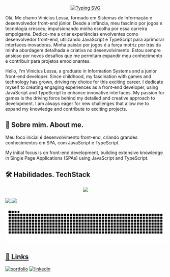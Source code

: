 <p align="center">
 <a href="https://git.io/typing-svg"><img src="https://readme-typing-svg.herokuapp.com?font=Fira+Code&pause=1000&color=F70E0E&random=false&width=435&lines=Hello+World!+%F0%9F%91%8B;I+am+Vinicius+Lessa!+%F0%9F%87%A7%F0%9F%87%B7" alt="Typing SVG" /></a> <br> </p>
<p>
    Olá, Me chamo Vinícius Lessa, formado em Sistemas de Informação e desenvolvedor front-end júnior. Desde a infância, meu fascínio por jogos e tecnologia cresceu, impulsionando minha escolha por essa carreira empolgante. Dedico-me a criar experiências envolventes como desenvolvedor front-end, utilizando JavaScript e TypeScript para aprimorar interfaces inovadoras. Minha paixão por jogos é a força motriz por trás da minha abordagem detalhada e criativa no desenvolvimento. Estou sempre ansioso por novos desafios que me permitam expandir meu conhecimento e contribuir para projetos emocionantes.</p>

<p>Hello, I'm Vinícius Lessa, a graduate in Information Systems and a junior front-end developer. Since childhood, my fascination with games and technology has grown, driving my choice for this exciting career. I dedicate myself to creating engaging experiences as a front-end developer, using JavaScript and TypeScript to enhance innovative interfaces. My passion for games is the driving force behind my detailed and creative approach to development. I am always eager for new challenges that allow me to expand my knowledge and contribute to exciting projects.</p>

## 🚀 Sobre mim.   About me.
<p>Meu foco inicial é desenvolvimento front-end, criando grandes conhecimentos em SPA, com  JavaScript e TypeScript.</p>
<p>My initial focus is on front-end development, building extensive knowledge in Single Page Applications (SPAs) using JavaScript and TypeScript.</p>


## 🛠 Habilidades.  TechStack
<p align="center">
  <a href="https://skillicons.dev">
    <img src="https://skillicons.dev/icons?i=html,css,js" />
  </a>
</p>


<a href="https://github.com/viniciusldiniz/github-readme-stats">
  <img height="120" align="center" src="https://github-readme-stats.vercel.app/api?username=viniciusldiniz&bg_color=DEG,2E2E2E,000000&title_color=3399CC&text_color=CCCCCC&icon_color=66CC66" />
</a>
<a href="https://github.com/viniciusldiniz/convoychat">
  <img height="120" align="center" src="https://github-readme-stats.vercel.app/api/top-langs?username=viniciusldiniz&layout=compact&langs_count=8&card_width=320&bg_color=DEG,2E2E2E,000000&title_color=3399CC&text_color=CCCCCC&icon_color=66CC66" /></p>

<p align="center"><img  src="https://raw.githubusercontent.com/shahradelahi/shahradelahi/output/github-contribution-grid-snake-dark.svg#gh-dark-mode-only"/>



## 🔗 Links
[![portfolio](https://img.shields.io/badge/my_portfolio-000?style=for-the-badge&logo=ko-fi&logoColor=white)](https://vinicius-lessa-portfolio-br.vercel.app/)
[![linkedin](https://img.shields.io/badge/linkedin-0A66C2?style=for-the-badge&logo=linkedin&logoColor=white)](https://www.linkedin.com/in/vinícius-lessa-55b21b176/)


